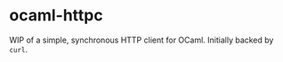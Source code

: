 ocaml-httpc
===========

WIP of a simple, synchronous HTTP client for OCaml. Initially backed by `curl`.
